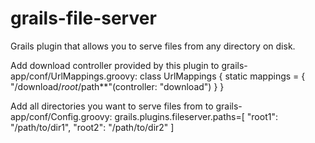 grails-file-server
==================

Grails plugin that allows you to serve files from any directory on disk.

Add download controller provided by this plugin to grails-app/conf/UrlMappings.groovy:
class UrlMappings {
    static mappings = {
        "/download/$root/$path**"(controller: "download")
    }
}

Add all directories you want to serve files from to grails-app/conf/Config.groovy:
grails.plugins.fileserver.paths=[
    "root1": "/path/to/dir1",
    "root2": "/path/to/dir2"
]
